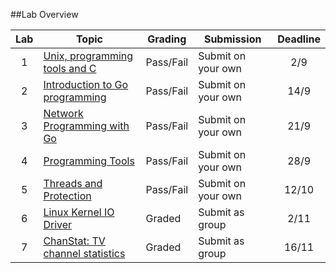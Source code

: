 ##Lab Overview

| Lab | Topic                                                                          | Grading   | Submission         | Deadline | 
|:---:|--------------------------------------------------------------------------------|-----------|--------------------|:-----:|
| 1   | [Unix, programming tools and C](https://github.com/uis-dat320-fall2014/lab1)   | Pass/Fail | Submit on your own | 2/9   |
| 2   | [Introduction to Go programming](https://github.com/uis-dat320-fall2014/labs/tree/master/lab2)  | Pass/Fail | Submit on your own | 14/9  |
| 3   | [Network Programming with Go](https://github.com/uis-dat320-fall2014/labs/tree/master/lab3)     | Pass/Fail | Submit on your own | 21/9  |
| 4   | [Programming Tools](https://github.com/uis-dat320-fall2014/labs/tree/master/lab4)          | Pass/Fail | Submit on your own | 28/9  |
| 5   | [Threads and Protection](https://github.com/uis-dat320-fall2014/labs/tree/master/lab5)               | Pass/Fail | Submit on your own | 12/10  |
| 6   | [Linux Kernel IO Driver](https://github.com/uis-dat320-fall2014/labs/tree/master/lab6)          | Graded    | Submit as group    |  2/11 |
| 7   | [ChanStat: TV channel statistics](https://github.com/uis-dat320-fall2014/labs/tree/master/lab7) | Graded    | Submit as group    | 16/11 |
